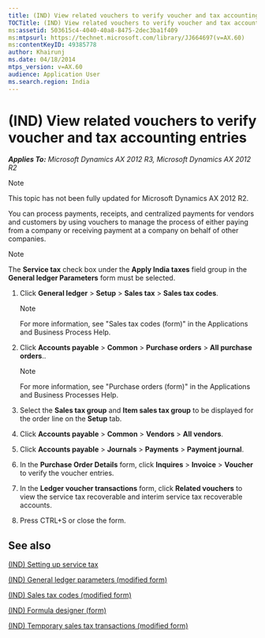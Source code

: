 ```yaml
---
title: (IND) View related vouchers to verify voucher and tax accounting entries
TOCTitle: (IND) View related vouchers to verify voucher and tax accounting entries
ms:assetid: 503615c4-4040-40a8-8475-2dec3ba1f409
ms:mtpsurl: https://technet.microsoft.com/library/JJ664697(v=AX.60)
ms:contentKeyID: 49385778
author: Khairunj
ms.date: 04/18/2014
mtps_version: v=AX.60
audience: Application User
ms.search.region: India
---
```


# (IND) View related vouchers to verify voucher and tax accounting entries 


_**Applies To:** Microsoft Dynamics AX 2012 R3, Microsoft Dynamics AX 2012 R2_


> [!NOTE]
> <P>This topic has not been fully updated for Microsoft Dynamics AX 2012 R2.</P>



You can process payments, receipts, and centralized payments for vendors and customers by using vouchers to manage the process of either paying from a company or receiving payment at a company on behalf of other companies.


> [!NOTE]
> <P>The <STRONG>Service tax</STRONG> check box under the <STRONG>Apply India taxes</STRONG> field group in the <STRONG>General ledger Parameters</STRONG> form must be selected.</P>



1.  Click **General ledger** \> **Setup** \> **Sales tax** \> **Sales tax codes**.
    

    > [!NOTE]
    > <P>For more information, see "Sales tax codes (form)" in the Applications and Business Process Help.</P>



2.  Click **Accounts payable** \> **Common** \> **Purchase orders** \> **All purchase orders**..
    

    > [!NOTE]
    > <P>For more information, see "Purchase orders (form)" in the Applications and Business Processes Help.</P>



3.  Select the **Sales tax group** and **Item sales tax group** to be displayed for the order line on the **Setup** tab.

4.  Click **Accounts payable** \> **Common** \> **Vendors** \> **All vendors**.

5.  Click **Accounts payable** \> **Journals** \> **Payments** \> **Payment journal**.

6.  In the **Purchase Order Details** form, click **Inquires** \> **Invoice** \> **Voucher** to verify the voucher entries.

7.  In the **Ledger voucher transactions** form, click **Related vouchers** to view the service tax recoverable and interim service tax recoverable accounts.

8.  Press CTRL+S or close the form.

## See also

[(IND) Setting up service tax](ind-setting-up-service-tax.md)

[(IND) General ledger parameters (modified form)](https://technet.microsoft.com/library/jj677901\(v=ax.60\))

[(IND) Sales tax codes (modified form)](https://technet.microsoft.com/library/jj664864\(v=ax.60\))

[(IND) Formula designer (form)](https://technet.microsoft.com/library/jj677983\(v=ax.60\))

[(IND) Temporary sales tax transactions (modified form)](https://technet.microsoft.com/library/jj664487\(v=ax.60\))

  



